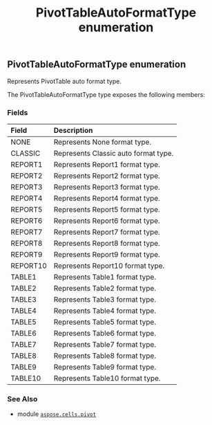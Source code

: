 ﻿---
title: PivotTableAutoFormatType enumeration
second_title: Aspose.Cells for Python via .NET API References
description: 
type: docs
weight: 410
url: /aspose.cells.pivot/pivottableautoformattype/
is_root: false
---

## PivotTableAutoFormatType enumeration

Represents PivotTable auto format type.



The PivotTableAutoFormatType type exposes the following members:

### Fields
| Field | Description |
| :- | :- |
| NONE | Represents None format type. |
| CLASSIC | Represents Classic auto format type. |
| REPORT1 | Represents Report1 format type. |
| REPORT2 | Represents Report2 format type. |
| REPORT3 | Represents Report3 format type. |
| REPORT4 | Represents Report4 format type. |
| REPORT5 | Represents Report5 format type. |
| REPORT6 | Represents Report6 format type. |
| REPORT7 | Represents Report7 format type. |
| REPORT8 | Represents Report8 format type. |
| REPORT9 | Represents Report9 format type. |
| REPORT10 | Represents Report10 format type. |
| TABLE1 | Represents Table1 format type. |
| TABLE2 | Represents Table2 format type. |
| TABLE3 | Represents Table3 format type. |
| TABLE4 | Represents Table4 format type. |
| TABLE5 | Represents Table5 format type. |
| TABLE6 | Represents Table6 format type. |
| TABLE7 | Represents Table7 format type. |
| TABLE8 | Represents Table8 format type. |
| TABLE9 | Represents Table9 format type. |
| TABLE10 | Represents Table10 format type. |



### See Also
* module [`aspose.cells.pivot`](..)

